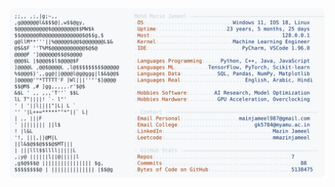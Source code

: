 <picture>
  <source srcset="https://raw.githubusercontent.com/mmazinjameel/mmazinjameel/main/dark_mode.svg?v=1745974270" media="(prefers-color-scheme: dark)">
  <img src="https://raw.githubusercontent.com/mmazinjameel/mmazinjameel/main/light_mode.svg?v=1745974270">
</picture>

